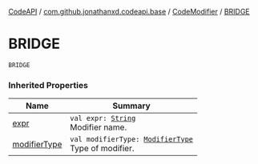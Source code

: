 [CodeAPI](../../index.md) / [com.github.jonathanxd.codeapi.base](../index.md) / [CodeModifier](index.md) / [BRIDGE](.)

# BRIDGE

`BRIDGE`

### Inherited Properties

| Name | Summary |
|---|---|
| [expr](expr.md) | `val expr: `[`String`](https://kotlinlang.org/api/latest/jvm/stdlib/kotlin/-string/index.html)<br>Modifier name. |
| [modifierType](modifier-type.md) | `val modifierType: `[`ModifierType`](../-modifier-type/index.md)<br>Type of modifier. |
